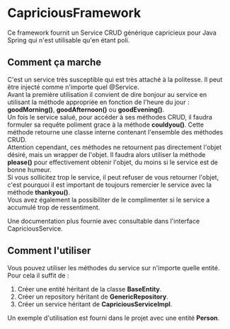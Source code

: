 # CapriciousFramework
Ce framework fournit un Service CRUD générique capricieux pour Java Spring qui n'est utilisable qu'en étant poli.

## Comment ça marche
C'est un service très susceptible qui est très attaché à la politesse. Il peut être injecté comme n'importe quel @Service.  
Avant la première utilisation il convient de dire bonjour au service en utilisant la méthode
appropriée en fonction de l'heure du jour : **goodMorning()**, **goodAfternoon()** ou **goodEvening()**.  
Un fois le service salué, pour accéder à ses méthodes CRUD, il faudra formuler sa requête poliment grace à la
méthode **couldyou()**. Cette méthode retourne une classe interne contenant l'ensemble des méthodes CRUD.  
Attention cependant, ces méthodes ne retournent pas directement l'objet désiré, mais un wrapper de l'objet.
Il faudra alors utiliser la méthode **please()** pour effectivement obtenir l'objet, du moins si le service est de
bonne humeur.  
Si vous sollicitez trop le service, il peut refuser de vous retourner l'objet, c'est pourquoi il est important de
toujours remercier le service avec la méthode **thankyou()**.  
Vous avez également la possibiliter de le complimenter si le service a accumulé trop de ressentiment.

Une documentation plus fournie avec consultable dans l'interface CapriciousService.

## Comment l'utiliser
Vous pouvez utiliser les méthodes du service sur n'importe quelle entité. Pour cela il suffit de :
1. Créer une entité héritant de la classe **BaseEntity**.
2. Créer un repository héritant de **GenericRepository**.
3. Créer un service héritant de **CapriciousServiceImpl**.

Un exemple d'utilisation est fourni dans le projet avec une entité **Person**.
